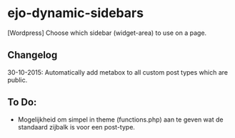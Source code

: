 # ejo-dynamic-sidebars
[Wordpress] Choose which sidebar (widget-area) to use on a page.

## Changelog
30-10-2015: Automatically add metabox to all custom post types which are public. 

## To Do:
- Mogelijkheid om simpel in theme (functions.php) aan te geven wat de standaard zijbalk is voor een post-type.
